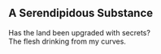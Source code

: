A Serendipidous Substance
-------------------------
Has the land been upgraded with secrets?  
The flesh drinking from my curves.  
